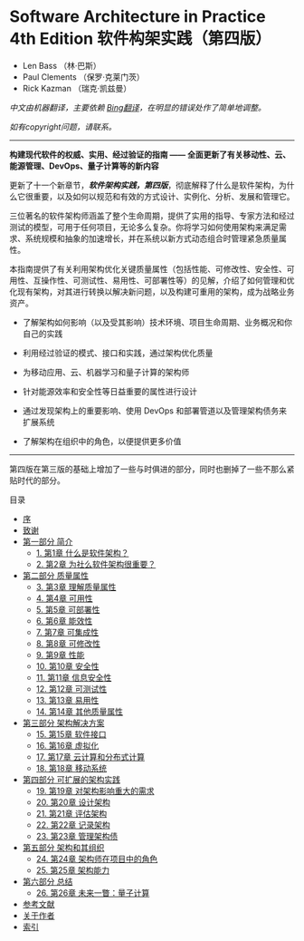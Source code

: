 **Software Architecture in Practice** 4th Edition 软件构架实践（第四版）
===

- Len Bass （林·巴斯）
- Paul Clements （保罗·克莱门茨）
- Rick Kazman （瑞克·凯兹曼）

_中文由机器翻译，主要依赖 [Bing翻译](https://cn.bing.com/translator)，在明显的错误处作了简单地调整。_

_如有copyright问题，请联系。_

------

**构建现代软件的权威、实用、经过验证的指南 —— 全面更新了有关移动性、云、能源管理、DevOps、量子计算等的新内容**

更新了十一个新章节，***软件架构实践，第四版***，彻底解释了什么是软件架构，为什么它很重要，以及如何以规范和有效的方式设计、实例化、分析、发展和管理它。

三位著名的软件架构师涵盖了整个生命周期，提供了实用的指导、专家方法和经过测试的模型，可用于任何项目，无论多么复杂。你将学习如何使用架构来满足需求、系统规模和抽象的加速增长，并在系统以新方式动态组合时管理紧急质量属性。

本指南提供了有关利用架构优化关键质量属性（包括性能、可修改性、安全性、可用性、互操作性、可测试性、易用性、可部署性等）的见解，介绍了如何管理和优化现有架构，对其进行转换以解决新问题，以及构建可重用的架构，成为战略业务资产。

- 了解架构如何影响（以及受其影响）技术环境、项目生命周期、业务概况和你自己的实践

- 利用经过验证的模式、接口和实践，通过架构优化质量

- 为移动应用、云、机器学习和量子计算的架构师

- 针对能源效率和安全性等日益重要的属性进行设计

- 通过发现架构上的重要影响、使用 DevOps 和部署管道以及管理架构债务来扩展系统

- 了解架构在组织中的角色，以便提供更多价值

------

第四版在第三版的基础上增加了一些与时俱进的部分，同时也删掉了一些不那么紧贴时代的部分。

目录

- [序](pref02.md)
- [致谢](pref03.md)
- [第一部分 简介](part01.md)
  - [1. 第1章 什么是软件架构？](ch01.md)
  - [2. 第2章 为社么软件架构很重要？](ch02.md)
- [第二部分 质量属性](part02.md)
  - [3. 第3章 理解质量属性](ch03.md)
  - [4. 第4章 可用性](ch04.md)
  - [5. 第5章 可部署性](ch05.md)
  - [6. 第6章 能效性](ch06.md)
  - [7. 第7章 可集成性](ch07.md)
  - [8. 第8章 可修改性](ch08.md)
  - [9. 第9章 性能](ch09.md)
  - [10. 第10章 安全性](ch10.md)
  - [11. 第11章 信息安全性](ch11.md)
  - [12. 第12章 可测试性](ch12.md)
  - [13. 第13章 易用性](ch13.md)
  - [14. 第14章 其他质量属性](ch14.md)
- [第三部分 架构解决方案](part03.md)
  - [15. 第15章 软件接口](ch15.md)
  - [16. 第16章 虚拟化](ch16.md)
  - [17. 第17章 云计算和分布式计算](ch17.md)
  - [18. 第18章 移动系统](ch18.md)
- [第四部分 可扩展的架构实践](part04.md)
  - [19. 第19章 对架构影响重大的需求](ch19.md)
  - [20. 第20章 设计架构](ch20.md)
  - [21. 第21章 评估架构](ch21.md)
  - [22. 第22章 记录架构](ch22.md)
  - [23. 第23章 管理架构债](ch23.md)
- [第五部分 架构和其组织](part05.md)
  - [24. 第24章 架构师在项目中的角色](ch24.md)
  - [25. 第25章 架构能力](ch25.md)
- [第六部分 总结](part06.md)
  - [26. 第26章 未来一瞥：量子计算](ch26.md)
- [参考文献](ref01.md)
- [关于作者](app01.md)
- [索引](index.md)

